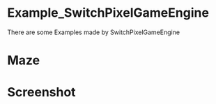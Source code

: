 # Example_SwitchPixelGameEngine

There are some Examples made by SwitchPixelGameEngine

# Maze 

# Screenshot

